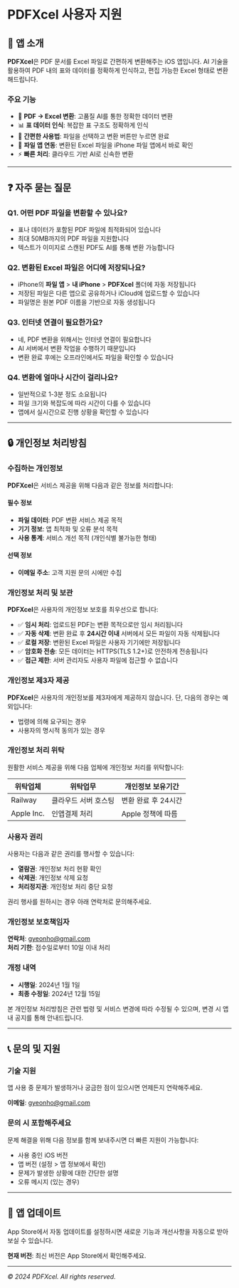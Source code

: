 # PDFXcel 사용자 지원

## 📱 앱 소개

**PDFXcel**은 PDF 문서를 Excel 파일로 간편하게 변환해주는 iOS 앱입니다. AI 기술을 활용하여 PDF 내의 표와 데이터를 정확하게 인식하고, 편집 가능한 Excel 형태로 변환해드립니다.

### 주요 기능

- 🔄 **PDF → Excel 변환**: 고품질 AI를 통한 정확한 데이터 변환
- 📊 **표 데이터 인식**: 복잡한 표 구조도 정확하게 인식
- 📱 **간편한 사용법**: 파일을 선택하고 변환 버튼만 누르면 완료
- 📁 **파일 앱 연동**: 변환된 Excel 파일을 iPhone 파일 앱에서 바로 확인
- ⚡ **빠른 처리**: 클라우드 기반 AI로 신속한 변환

---

## ❓ 자주 묻는 질문

### Q1. 어떤 PDF 파일을 변환할 수 있나요?

- 표나 데이터가 포함된 PDF 파일에 최적화되어 있습니다
- 최대 50MB까지의 PDF 파일을 지원합니다
- 텍스트가 이미지로 스캔된 PDF도 AI를 통해 변환 가능합니다

### Q2. 변환된 Excel 파일은 어디에 저장되나요?

- iPhone의 **파일 앱** > **내 iPhone** > **PDFXcel** 폴더에 자동 저장됩니다
- 저장된 파일은 다른 앱으로 공유하거나 iCloud에 업로드할 수 있습니다
- 파일명은 원본 PDF 이름을 기반으로 자동 생성됩니다

### Q3. 인터넷 연결이 필요한가요?

- 네, PDF 변환을 위해서는 인터넷 연결이 필요합니다
- AI 서버에서 변환 작업을 수행하기 때문입니다
- 변환 완료 후에는 오프라인에서도 파일을 확인할 수 있습니다

### Q4. 변환에 얼마나 시간이 걸리나요?

- 일반적으로 1-3분 정도 소요됩니다
- 파일 크기와 복잡도에 따라 시간이 다를 수 있습니다
- 앱에서 실시간으로 진행 상황을 확인할 수 있습니다

---

## 🔒 개인정보 처리방침

### 수집하는 개인정보

**PDFXcel**은 서비스 제공을 위해 다음과 같은 정보를 처리합니다:

#### 필수 정보
- **파일 데이터**: PDF 변환 서비스 제공 목적
- **기기 정보**: 앱 최적화 및 오류 분석 목적
- **사용 통계**: 서비스 개선 목적 (개인식별 불가능한 형태)

#### 선택 정보
- **이메일 주소**: 고객 지원 문의 시에만 수집

### 개인정보 처리 및 보관

**PDFXcel**은 사용자의 개인정보 보호를 최우선으로 합니다:

- ✅ **임시 처리**: 업로드된 PDF는 변환 목적으로만 임시 처리됩니다
- ✅ **자동 삭제**: 변환 완료 후 **24시간 이내** 서버에서 모든 파일이 자동 삭제됩니다
- ✅ **로컬 저장**: 변환된 Excel 파일은 사용자 기기에만 저장됩니다
- ✅ **암호화 전송**: 모든 데이터는 HTTPS(TLS 1.2+)로 안전하게 전송됩니다
- ✅ **접근 제한**: 서버 관리자도 사용자 파일에 접근할 수 없습니다

### 개인정보 제3자 제공

**PDFXcel**은 사용자의 개인정보를 제3자에게 제공하지 않습니다. 단, 다음의 경우는 예외입니다:

- 법령에 의해 요구되는 경우
- 사용자의 명시적 동의가 있는 경우

### 개인정보 처리 위탁

원활한 서비스 제공을 위해 다음 업체에 개인정보 처리를 위탁합니다:

| 위탁업체 | 위탁업무 | 개인정보 보유기간 |
|----------|----------|-------------------|
| Railway | 클라우드 서버 호스팅 | 변환 완료 후 24시간 |
| Apple Inc. | 인앱결제 처리 | Apple 정책에 따름 |

### 사용자 권리

사용자는 다음과 같은 권리를 행사할 수 있습니다:

- **열람권**: 개인정보 처리 현황 확인
- **삭제권**: 개인정보 삭제 요청
- **처리정지권**: 개인정보 처리 중단 요청

권리 행사를 원하시는 경우 아래 연락처로 문의해주세요.

### 개인정보 보호책임자

**연락처**: [gyeonho@gmail.com](mailto:gyeonho@gmail.com)  
**처리 기한**: 접수일로부터 10일 이내 처리

### 개정 내역

- **시행일**: 2024년 1월 1일
- **최종 수정일**: 2024년 12월 15일

본 개인정보 처리방침은 관련 법령 및 서비스 변경에 따라 수정될 수 있으며, 변경 시 앱 내 공지를 통해 안내드립니다.

---

## 📞 문의 및 지원

### 기술 지원

앱 사용 중 문제가 발생하거나 궁금한 점이 있으시면 언제든지 연락해주세요.

**이메일**: [gyeonho@gmail.com](mailto:gyeonho@gmail.com)

### 문의 시 포함해주세요

문제 해결을 위해 다음 정보를 함께 보내주시면 더 빠른 지원이 가능합니다:

- 사용 중인 iOS 버전
- 앱 버전 (설정 > 앱 정보에서 확인)
- 문제가 발생한 상황에 대한 간단한 설명
- 오류 메시지 (있는 경우)

---

## 🔄 앱 업데이트

App Store에서 자동 업데이트를 설정하시면 새로운 기능과 개선사항을 자동으로 받아보실 수 있습니다.

**현재 버전**: 최신 버전은 App Store에서 확인해주세요.

---

*© 2024 PDFXcel. All rights reserved.*